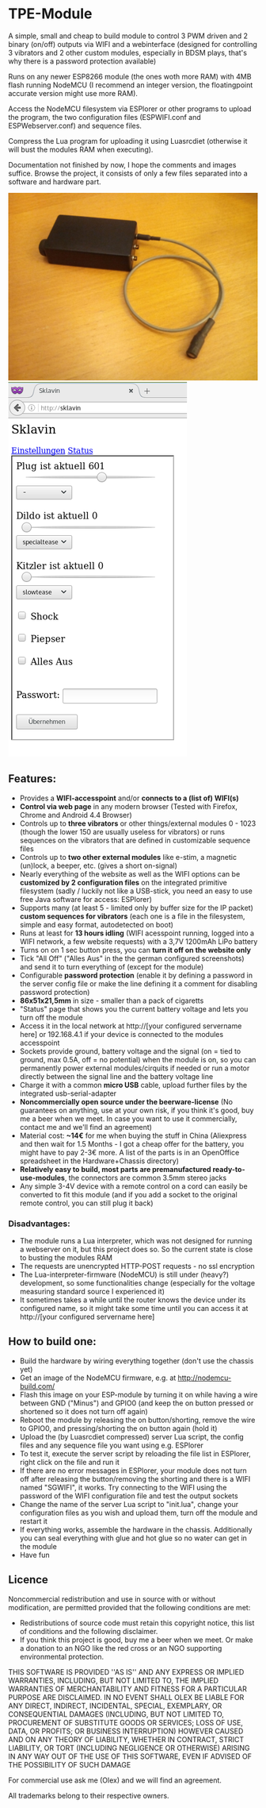 # TPE-Module
A simple, small and cheap to build module to control 3 PWM driven and 2 binary (on/off) outputs via WIFI and a webinterface (designed for controlling 3 vibrators and 2 other custom modules, especially in BDSM plays, that's why there is a password protection available)

Runs on any newer ESP8266 module (the ones woth more RAM) with 4MB flash running NodeMCU (I recommend an integer version, the floatingpoint accurate version might use more RAM).

Access the NodeMCU filesystem via ESPlorer or other programs to upload the program, the two configuration files (ESPWIFI.conf and ESPWebserver.conf) and sequence files.

Compress the Lua program for uploading it using Luasrcdiet (otherwise it will bust the modules RAM when executing).

Documentation not finished by now, I hope the comments and images suffice. Browse the project, it consists of only a few files separated into a software and hardware part.

![Module photos](https://github.com/OlexOlex/TPE-Module/blob/master/Hardware%2BChassis/Pictures/IMG_20160630_033513.jpg)
![Website photo](https://github.com/OlexOlex/TPE-Module/blob/master/Software/Pictures/German_website_v1.0/Hauptseite_post_Einstellungen.png)

## Features:
* Provides a **WIFI-accesspoint** and/or **connects to a (list of) WIFI(s)**
* **Control via web page** in any modern browser (Tested with Firefox, Chrome and Android 4.4 Browser)
* Controls up to **three vibrators** or other things/external modules 0 - 1023 (though the lower 150 are usually useless for vibrators) or runs sequences on the vibrators that are defined in customizable sequence files
* Controls up to **two other external modules** like e-stim, a magnetic (un)lock, a beeper, etc. (gives a short on-signal)
* Nearly everything of the website as well as the WIFI options can be **customized by 2 configuration files** on the integrated primitive filesystem (sadly / luckily not like a USB-stick, you need an easy to use free Java software for access: ESPlorer) 
* Supports many (at least 5 - limited only by buffer size for the IP packet) **custom sequences for vibrators** (each one is a file in the filesystem, simple and easy format, autodetected on boot)
* Runs at least for **13 hours idling** (WIFI acesspoint running, logged into a WIFI network, a few website requests) with a 3,7V 1200mAh LiPo battery
* Turns on on 1 sec button press, you can **turn it off on the website only**
* Tick "All Off" ("Alles Aus" in the the german configured screenshots) and send it to turn everything of (except for the module)
* Configurable **password protection** (enable it by defining a password in the server config file or make the line defining it a comment for disabling password protection)
* **86x51x21,5mm** in size - smaller than a pack of cigaretts
* "Status" page that shows you the current battery voltage and lets you turn off the module
* Access it in the local network at http://[your configured servername here] or 192.168.4.1 if your device is connected to the modules accesspoint
* Sockets provide ground, battery voltage and the signal (on = tied to ground, max 0.5A, off = no potential) when the module is on, so you can permanently power external modules/cirquits if needed or run a motor directly between the signal line and the battery voltage line
* Charge it with a common **micro USB** cable, upload further files by the integrated usb-serial-adapter
* **Noncommercially open source under the beerware-license** (No guarantees on anything, use at your own risk, if you think it's good, buy me a beer when we meet. In case you want to use it commercially, contact me and we'll find an agreement)
* Material cost: **~14€** for me when buying the stuff in China (Aliexpress and then wait for 1.5 Months - I got a cheap offer for the battery, you might have to pay 2-3€ more. A list of the parts is in an OpenOffice spreadsheet in the Hardware+Chassis directory)
* **Relatively easy to build, most parts are premanufactured ready-to-use-modules**, the connectors are common 3.5mm stereo jacks
* Any simple 3-4V device with a remote control on a cord can easily be converted to fit this module (and if you add a socket to the original remote control, you can still plug it back)

### Disadvantages:
* The module runs a Lua interpreter, which was not designed for running a webserver on it, but this project does so. So the current state is close to busting the modules RAM
* The requests are unencrypted HTTP-POST requests - no ssl encryption 
* The Lua-interpreter-firmware (NodeMCU) is still under (heavy?) development, so some functionalities change (especially for the voltage measuring standard source I experienced it)
* It sometimes takes a while until the router knows the device under its configured name, so it might take some time until you can access it at http://[your configured servername here]

## How to build one:
* Build the hardware by wiring everything together (don't use the chassis yet)
* Get an image of the NodeMCU firmware, e.g. at http://nodemcu-build.com/
* Flash this image on your ESP-module by turning it on while having a wire between GND ("Minus") and GPIO0 (and keep the on button pressed or shortened so it does not turn off again)
* Reboot the module by releasing the on button/shorting, remove the wire to GPIO0, and pressing/shorting the on button again (hold it)
* Upload the (by Luasrcdiet compressed) server Lua script, the config files and any sequence file you want using e.g. ESPlorer
* To test it, execute the server script by reloading the file list in ESPlorer, right click on the file and run it
* If there are no error messages in ESPlorer, your module does not turn off after releasing the button/removing the shorting and there is a WIFI named "SGWIFI", it works. Try connecting to the WIFI using the password of the WIFI configuration file and test the output sockets
* Change the name of the server Lua script to "init.lua", change your configuration files as you wish and upload them, turn off the module and restart it
* If everything works, assemble the hardware in the chassis. Additionally you can seal everything with glue and hot glue so no water can get in the module
* Have fun


## Licence

Noncommercial redistribution and use in source with or without modification, are permitted provided that the following conditions are met:
* Redistributions of source code must retain this copyright notice, this list of conditions and the following disclaimer.
* If you think this project is good, buy me a beer when we meet. Or make a donation to an NGO like the red cross or an NGO supporting environmental protection.

THIS SOFTWARE IS PROVIDED ''AS IS'' AND ANY EXPRESS OR IMPLIED WARRANTIES, INCLUDING, BUT NOT LIMITED TO, THE IMPLIED WARRANTIES OF MERCHANTABILITY AND FITNESS FOR A PARTICULAR PURPOSE ARE DISCLAIMED. IN NO EVENT SHALL OLEX BE LIABLE FOR ANY DIRECT, INDIRECT, INCIDENTAL, SPECIAL, EXEMPLARY, OR CONSEQUENTIAL DAMAGES (INCLUDING, BUT NOT LIMITED TO, PROCUREMENT OF SUBSTITUTE GOODS OR SERVICES; LOSS OF USE, DATA, OR PROFITS; OR BUSINESS INTERRUPTION) HOWEVER CAUSED AND ON ANY THEORY OF LIABILITY, WHETHER IN CONTRACT, STRICT LIABILITY, OR TORT (INCLUDING NEGLIGENCE OR OTHERWISE) ARISING IN ANY WAY OUT OF THE USE OF THIS SOFTWARE, EVEN IF ADVISED OF THE POSSIBILITY OF SUCH DAMAGE

For commercial use ask me (Olex) and we will find an agreement.

All trademarks belong to their respective owners.
